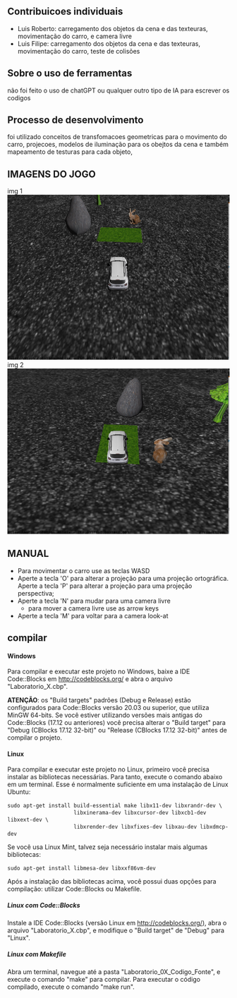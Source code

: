 ## Contribuicoes individuais
- Luis Roberto: carregamento dos objetos da cena e das texteuras, movimentação do carro, e camera livre
- Luis Filipe: carregamento dos objetos da cena e das texteuras, movimentação do carro, teste de colisões

## Sobre o uso de ferramentas
não foi feito o uso de chatGPT ou qualquer outro tipo de IA para escrever os codigos

## Processo de desenvolvimento
foi utilizado conceitos de transfomacoes geometricas para o movimento do carro, projecoes, modelos de iluminação para os obejtos da cena e também mapeamento de testuras para cada objeto,

## IMAGENS DO JOGO
img 1
![Screenshot1](./data/relatorioimg1.png)
img 2
![Screenshot2](./data/relatorioimg2.png)

## MANUAL
- Para movimentar o carro use as teclas WASD
- Aperte a tecla 'O' para alterar a projeção para uma projeção ortográfica. Aperte a tecla 'P' para alterar a projeção para uma projeção perspectiva;
- Aperte a tecla 'N' para mudar para uma camera livre
    - para mover a camera livre use as arrow keys
- Aperte a tecla 'M' para voltar para a camera look-at

## compilar
#### Windows

Para compilar e executar este projeto no Windows, baixe a IDE Code::Blocks em
http://codeblocks.org/ e abra o arquivo "Laboratorio_X.cbp".

**ATENÇÃO**: os "Build targets" padrões (Debug e Release) estão configurados
para Code::Blocks versão 20.03 ou superior, que utiliza MinGW 64-bits. Se você
estiver utilizando versões mais antigas do Code::Blocks (17.12 ou anteriores)
você precisa alterar o "Build target" para "Debug (CBlocks 17.12 32-bit)" ou
"Release (CBlocks 17.12 32-bit)" antes de compilar o projeto.

#### Linux

Para compilar e executar este projeto no Linux, primeiro você precisa instalar
as bibliotecas necessárias. Para tanto, execute o comando abaixo em um terminal.
Esse é normalmente suficiente em uma instalação de Linux Ubuntu:

    sudo apt-get install build-essential make libx11-dev libxrandr-dev \
                         libxinerama-dev libxcursor-dev libxcb1-dev libxext-dev \
                         libxrender-dev libxfixes-dev libxau-dev libxdmcp-dev

Se você usa Linux Mint, talvez seja necessário instalar mais algumas bibliotecas:

    sudo apt-get install libmesa-dev libxxf86vm-dev

Após a instalação das bibliotecas acima, você possui duas opções para compilação:
utilizar Code::Blocks ou Makefile.

##### Linux com Code::Blocks
Instale a IDE Code::Blocks (versão Linux em http://codeblocks.org/), abra o
arquivo "Laboratorio_X.cbp", e modifique o "Build target" de "Debug" para "Linux".

##### Linux com Makefile
Abra um terminal, navegue até a pasta "Laboratorio_0X_Codigo_Fonte", e execute
o comando "make" para compilar. Para executar o código compilado, execute o
comando "make run".
